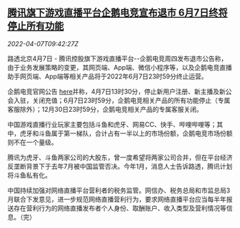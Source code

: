 <!--1649325663000-->
[腾讯旗下游戏直播平台企鹅电竞宣布退市 6月7日终将停止所有功能](https://cn.reuters.com/article/tencent-egame-delist-0407-idCNKCS2LZ0WM)
------

<div><i>2022-04-07T09:42:27Z</i></div><p>路透北京4月7日 - 腾讯控股旗下游戏直播平台--企鹅电竞周四发布退市公告称，由于业务发展策略的变更，其网页端、App端、微信小程序等，以及企鹅电竞直播助手网页端、App端等相关产品将于2022年6月7日23时59分终止运营。</p><p>企鹅电竞官网公告 <a href="https://egame.qq.com/race-tab/infor?newsId=87582&amp;restag=3900&amp;adtag=adtag.pc.beijingtu">here</a>并称，4月7日13时30分，停止新用户注册、新主播及新公会入驻，关闭充值；6月7日23时59分，企鹅电竞相关产品的所有功能停止（专属客服除外）；12月30日23时59分，企鹅电竞相关产品的专属客服关闭。</p><p>中国游戏直播行业玩家主要包括斗鱼和虎牙、网易CC、快手、哔哩哔哩等；其中，虎牙和斗鱼属于第一梯队，合计占有一半以上的市场份额，企鹅电竞市场份额则不在一个量级。</p><p>腾讯为虎牙、斗鱼两家公司的大股东，曾一度希望将两家公司合并，但在平台经济反垄断背景下于去年7月被中国监管否决。今年1月，消息人士告诉路透，腾讯计划将斗鱼私有化。</p><p>中国持续加强对网络直播平台营利者的税务监管。网信办、税务总局和市监总局3月联合下发意见，进一步规范网络直播营利行为，要求网络直播平台应当每半年报送存在营利行为的网络直播发布者个人身份、取酬账户、收入类型及营利情况等信息。（完）</p>
